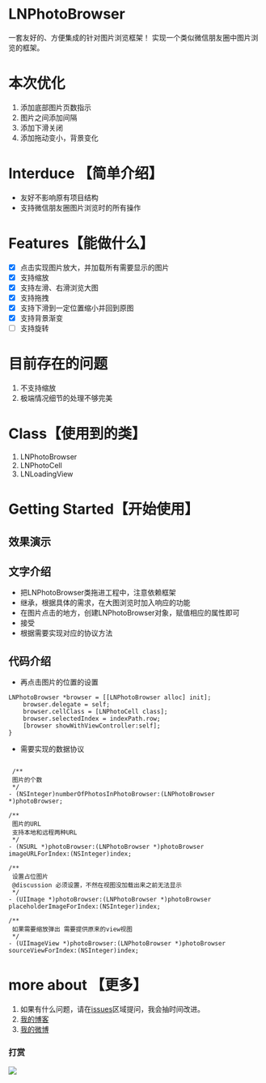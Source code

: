 # LNPhotoBrowser
一套友好的、方便集成的针对图片浏览框架！
实现一个类似微信朋友圈中图片浏览的框架。

# 本次优化
1. 添加底部图片页数指示
2. 图片之间添加间隔
3. 添加下滑关闭
4. 添加拖动变小，背景变化



# Interduce 【简单介绍】
- 友好不影响原有项目结构
- 支持微信朋友圈图片浏览时的所有操作



# Features【能做什么】
 - [x] 点击实现图片放大，并加载所有需要显示的图片
 - [x] 支持缩放
 - [x] 支持左滑、右滑浏览大图
 - [x] 支持拖拽
 - [x] 支持下滑到一定位置缩小并回到原图
 - [x] 支持背景渐变
 - [ ] 支持旋转
 
# 目前存在的问题
1. 不支持缩放
2. 极端情况细节的处理不够完美

# Class【使用到的类】
1. LNPhotoBrowser   
2. LNPhotoCell
3. LNLoadingView


# Getting Started【开始使用】

## 效果演示


## 文字介绍
- 把LNPhotoBrowser类拖进工程中，注意依赖<SDWebImage>框架
- 继承<LNPhotoCell>，根据具体的需求，在大图浏览时加入响应的功能
- 在图片点击的地方，创建LNPhotoBrowser对象，赋值相应的属性即可
- 接受<LNPhotoBrowserDelegate>
- 根据需要实现对应的协议方法

## 代码介绍
- 再点击图片的位置的设置
```
LNPhotoBrowser *browser = [[LNPhotoBrowser alloc] init];
    browser.delegate = self;
    browser.cellClass = [LNPhotoCell class];
    browser.selectedIndex = indexPath.row;
    [browser showWithViewController:self];
}
```

- 需要实现的数据协议
```

 /**
 图片的个数
 */
- (NSInteger)numberOfPhotosInPhotoBrowser:(LNPhotoBrowser *)photoBrowser;

/**
 图片的URL
 支持本地和远程两种URL
 */
- (NSURL *)photoBrowser:(LNPhotoBrowser *)photoBrowser imageURLForIndex:(NSInteger)index;

/**
 设置占位图片
 @discussion 必须设置，不然在视图没加载出来之前无法显示
 */
- (UIImage *)photoBrowser:(LNPhotoBrowser *)photoBrowser placeholderImageForIndex:(NSInteger)index;

/**
 如果需要缩放弹出 需要提供原来的view视图
 */
- (UIImageView *)photoBrowser:(LNPhotoBrowser *)photoBrowser sourceViewForIndex:(NSInteger)index;
```




# more about  【更多】
1. 如果有什么问题，请在[issues](https://github.com/lengningLN/LNPhotoBrowser/issues)区域提问，我会抽时间改进。
2. [我的博客](http://lengningln.github.io/)
3. [我的微博](http://weibo.com/liuning185)
### 打赏
![](http://m.qpic.cn/psb?/V11R4JcH0fAdbu/h4vWrizoOlby*zntVMiu.1F9CMMMx2T9BOWUjSEnCE8!/b/dDUBAAAAAAAA&bo=nALQAgAAAAADB24!&rf=viewer_4)

